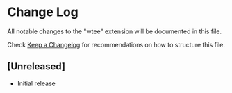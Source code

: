 # Change Log

All notable changes to the "wtee" extension will be documented in this file.

Check [Keep a Changelog](http://keepachangelog.com/) for recommendations on how to structure this file.

## [Unreleased]

- Initial release